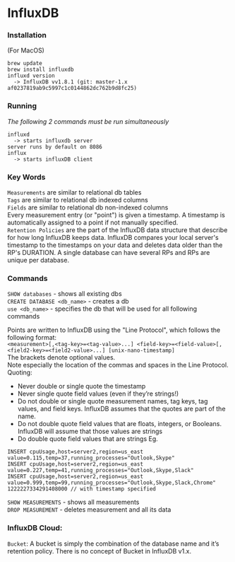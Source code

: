 # InfluxDB

### Installation
(For MacOS)
```
brew update
brew install influxdb
influxd version
  -> InfluxDB vv1.8.1 (git: master-1.x af0237819ab9c5997c1c0144862dc762b9d8fc25)
```

### Running
*The following 2 commands must be run simultaneously*

```
influxd
  -> starts influxdb server
server runs by default on 8086
influx
  -> starts influxDB client
```

### Key Words
`Measurements` are similar to relational db tables<br />
`Tags` are similar to relational db indexed columns<br />
`Fields` are similar to relational db non-indexed columns<br />
Every measurement entry (or "point") is given a timestamp. A timestamp is automatically assigned to a point if not manually specified.<br />
`Retention Policies` are the part of the InfluxDB data structure that describe for how long InfluxDB keeps data. InfluxDB compares your local server's timestamp to the timestamps on your data and deletes data older than the RP's DURATION. A single database can have several RPs and RPs are unique per database.<br />

### Commands
`SHOW databases` - shows all existing dbs<br />
`CREATE DATABASE <db_name>` - creates a db<br />
`use <db_name>` - specifies the db that will be used for all following commands<br />

Points are written to InfluxDB using the "Line Protocol", which follows the following format:<br />
`<measurement>[,<tag-key>=<tag-value>...] <field-key>=<field-value>[,<field2-key>=<field2-value>...] [unix-nano-timestamp]` <br />
The brackets denote optional values.<br />
Note especially the location of the commas and spaces in the Line Protocol.<br />
Quoting: <br />
- Never double or single quote the timestamp
- Never single quote field values (even if they’re strings!)
- Do not double or single quote measurement names, tag keys, tag values, and field keys. InfluxDB assumes that the quotes are part of the name.
- Do not double quote field values that are floats, integers, or Booleans. InfluxDB will assume that those values are strings
- Do double quote field values that are strings
  Eg.
```
INSERT cpuUsage,host=server2,region=us_east value=0.115,temp=37,running_processes="Outlook,Skype"
INSERT cpuUsage,host=server2,region=us_east value=0.227,temp=41,running_processes="Outlook,Skype,Slack"
INSERT cpuUsage,host=server2,region=us_east value=0.999,temp=99,running_processes="Outlook,Skype,Slack,Chrome" 1222227334291408000 // with timestamp specified
```

`SHOW MEASUREMENTS` - shows all measurements<br />
`DROP MEASUREMENT` - deletes measurement and all its data<br />

### InfluxDB Cloud:
`Bucket`: A bucket is simply the combination of the database name and it’s retention policy. There is no concept of Bucket in InfluxDB v1.x.<br />
